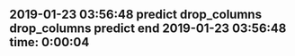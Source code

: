 2019-01-23 03:56:48
predict
drop_columns
drop_columns
predict end
2019-01-23 03:56:48
time: 0:00:04
----------------------------------------------------
